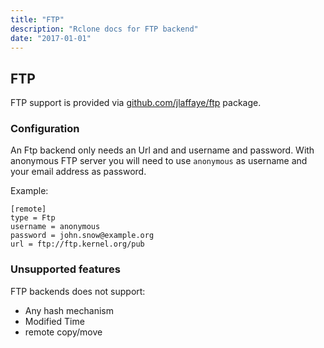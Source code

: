 ```yaml
---
title: "FTP"
description: "Rclone docs for FTP backend"
date: "2017-01-01"
---
```


<i class="fa fa-file"></i> FTP
------------------------------

FTP support is provided via
[github.com/jlaffaye/ftp](https://godoc.org/github.com/jlaffaye/ftp)
package.

### Configuration ###

An Ftp backend only needs an Url and and username and password. With
anonymous FTP server you will need to use `anonymous` as username and
your email address as password.

Example:
```
[remote]
type = Ftp
username = anonymous
password = john.snow@example.org
url = ftp://ftp.kernel.org/pub
```

### Unsupported features ###

FTP backends does not support:

* Any hash mechanism
* Modified Time
* remote copy/move
